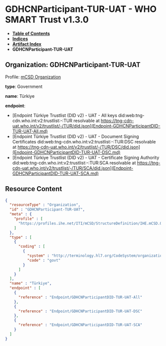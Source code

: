 # GDHCNParticipant-TUR-UAT - WHO SMART Trust v1.3.0

* [**Table of Contents**](toc.md)
* [**Indices**](indices.md)
* [**Artifact Index**](artifacts.md)
* **GDHCNParticipant-TUR-UAT**

## Organization: GDHCNParticipant-TUR-UAT

Profile: [mCSD Organization](https://profiles.ihe.net/ITI/mCSD/4.0.0/StructureDefinition-IHE.mCSD.Organization.html)

**type**: Government

**name**: Türkiye

**endpoint**: 

* [Endpoint Türkiye Trustlist (DID v2) - UAT - All keys did:web:tng-cdn.who.int:v2:trustlist:-:TUR resolvable at https://tng-cdn-uat.who.int/v2/trustlist/-/TUR/did.json](Endpoint-GDHCNParticipantDID-TUR-UAT-All.md)
* [Endpoint Türkiye Trustlist (DID v2) - UAT - Document Signing Certificates did:web:tng-cdn.who.int:v2:trustlist:-:TUR:DSC resolvable at https://tng-cdn-uat.who.int/v2/trustlist/-/TUR/DSC/did.json](Endpoint-GDHCNParticipantDID-TUR-UAT-DSC.md)
* [Endpoint Türkiye Trustlist (DID v2) - UAT - Certificate Signing Authority did:web:tng-cdn.who.int:v2:trustlist:-:TUR:SCA resolvable at https://tng-cdn-uat.who.int/v2/trustlist/-/TUR/SCA/did.json](Endpoint-GDHCNParticipantDID-TUR-UAT-SCA.md)



## Resource Content

```json
{
  "resourceType" : "Organization",
  "id" : "GDHCNParticipant-TUR-UAT",
  "meta" : {
    "profile" : [
      "https://profiles.ihe.net/ITI/mCSD/StructureDefinition/IHE.mCSD.Organization"
    ]
  },
  "type" : [
    {
      "coding" : [
        {
          "system" : "http://terminology.hl7.org/CodeSystem/organization-type",
          "code" : "govt"
        }
      ]
    }
  ],
  "name" : "Türkiye",
  "endpoint" : [
    {
      "reference" : "Endpoint/GDHCNParticipantDID-TUR-UAT-All"
    },
    {
      "reference" : "Endpoint/GDHCNParticipantDID-TUR-UAT-DSC"
    },
    {
      "reference" : "Endpoint/GDHCNParticipantDID-TUR-UAT-SCA"
    }
  ]
}

```
